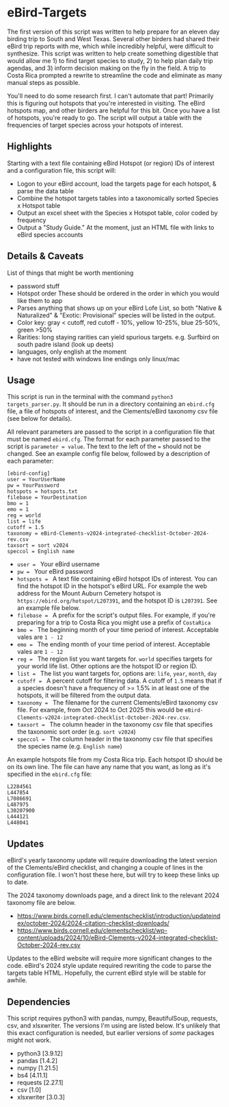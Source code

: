 # eBird-Targets
The first version of this script was written to help prepare for an eleven day birding trip to South and West Texas. Several other birders had shared their eBird trip reports with me, which while incredibly helpful, were difficult to synthesize. This script was written to help create something digestible that would allow me 1) to find target species to study, 2) to help plan daily trip agendas, and 3) inform decision making on the fly in the field. A trip to Costa Rica prompted a rewrite to streamline the code and eliminate as many manual steps as possible.

You'll need to do some research first. I can't automate that part! Primarily this is figuring out  hotspots that you're interested in visiting. The eBird hotspots map, and other birders are helpful for this bit. Once you have a list of hotspots, you're ready to go. The script will output a table with the frequencies of target species across your hotspots of interest.

## Highlights
Starting with a text file containing eBird Hotspot (or region) IDs of interest and a configuration file, this script will: 
- Logon to your eBird account, load the targets page for each hotspot, & parse the data table
- Combine the hotspot targets tables into a taxonomically sorted Species x Hotspot table
- Output an excel sheet with the Species x Hotspot table, color coded by frequency
- Output a "Study Guide." At the moment, just an HTML file with links to eBird species accounts

## Details & Caveats
List of things that might be worth mentioning
- password stuff
- Hotspot order These should be ordered in the order in which you would like them to app
- Parses anything that shows up on your eBird Lofe List, so both "Native & Naturalized" & 
"Exotic: Provisional" species will be listed in the output.
- Color key: gray < cutoff, red cutoff - 10%, yellow 10-25%, blue 25-50%, green >50%
- Rarities: long staying rarities can yield spurious targets. e.g. Surfbird on south padre island (look up deets)
- languages, only english at the moment
- have not tested with windows line endings only linux/mac

## Usage
This script is run in the terminal with the command ```python3 targets_parser.py```. It should be run in a directory containing an ```ebird.cfg``` file, a file of hotspots of interest, and the Clements/eBird taxonomy csv file (see below for details).

All relevant parameters are passed to the script in a configuration file that must be named ```ebird.cfg```. The format for each parameter passed to the script is ```parameter = value```. The text to the left of the ```=``` should not be changed. See an example config file below, followed by a description of each parameter:

```
[ebird-config]
user = YourUserName
pw = YourPassword
hotspots = hotspots.txt
filebase = YourDestination
bmo = 1
emo = 1
reg = world
list = life
cutoff = 1.5
taxonomy = eBird-Clements-v2024-integrated-checklist-October-2024-rev.csv
taxsort = sort v2024
speccol = English name
```

- ```user = ``` Your eBird username
- ```pw = ``` Your eBird password
- ```hotspots = ``` A text file containing eBird hotspot IDs of interest. You can find the hotspot ID in the hotspot's eBird URL. For example the web address for the Mount Auburn Cemetery hotspot is ```https://ebird.org/hotspot/L207391```, and the hotspot ID is ```L207391```. See an example file below.
- ```filebase = ``` A prefix for the script's output files. For example, if you're preparing for a trip to Costa Rica you might use a prefix of ```CostaRica```
- ```bmo = ``` The beginning month of your time period of interest. Acceptable vales are ```1 - 12```
- ```emo = ``` The ending month of your time period of interest. Acceptable vales are ```1 - 12```
- ```reg = ``` The region list you want targets for. ```world``` specifies targets for your world life list. Other options are the hotspot ID or region ID. 
- ```list = ``` The list you want targets for, options are: ```life```, ```year```, ```month```, ```day```	 
- ```cutoff = ``` A percent cutoff for filtering data. A cutoff of ```1.5``` means that if a species doesn't have a frequency of >= 1.5% in at least one of the hotspots, it will be filtered from the output data.
- ```taxonomy = ``` The filename for the current Clements/eBird taxonomy csv file. For example, from Oct 2024 to Oct 2025 this would be ```eBird-Clements-v2024-integrated-checklist-October-2024-rev.csv```.
- ```taxsort = ``` The column header in the taxonomy csv file that specifies the taxonomic sort order (e.g. ```sort v2024```)
- ```speccol = ``` The column header in the taxonomy csv file that specifies the species name (e.g. ```English name```)

An example hotspots file from my Costa Rica trip. Each hotspot ID should be on its own line. The file can have any name that you want, as long as it's specified in the ```ebird.cfg``` file:
```
L2284561
L447854
L7086691
L487975
L30207900
L444121
L448041
```

## Updates
eBird's yearly taxonomy update will require downloading the latest version of the Clements/eBird checklist, and changing a couple of lines in the configuration file. I won't host these here, but will try to keep these links up to date.

The 2024 taxonomy downloads page, and a direct link to the relevant 2024 taxonomy file are below.
- https://www.birds.cornell.edu/clementschecklist/introduction/updateindex/october-2024/2024-citation-checklist-downloads/
- https://www.birds.cornell.edu/clementschecklist/wp-content/uploads/2024/10/eBird-Clements-v2024-integrated-checklist-October-2024-rev.csv

Updates to the eBird website will require more significant changes to the code. eBird's 2024 style update required rewriting the code to parse the targets table HTML. Hopefully, the current eBird style will be stable for awhile.

## Dependencies
This script requires python3 with pandas, numpy, BeautifulSoup, requests, csv, and xlsxwriter. The versions I'm using are listed below. It's unlikely that this exact configuration is needed, but earlier versions of *some* packages might not work.
- python3 [3.9.12]
- pandas [1.4.2]
- numpy [1.21.5]
- bs4 [4.11.1]
- requests [2.27.1]
- csv [1.0]
- xlsxwriter [3.0.3]
